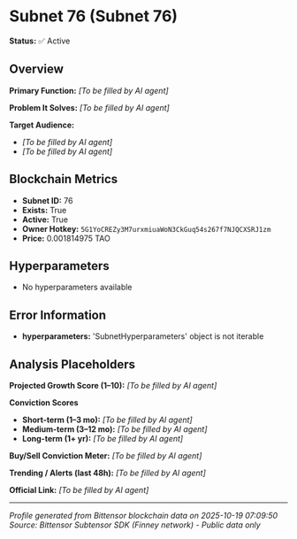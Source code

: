 # Subnet 76 (Subnet 76)

**Status:** ✅ Active

## Overview
**Primary Function:** *[To be filled by AI agent]*

**Problem It Solves:** *[To be filled by AI agent]*

**Target Audience:** 
- *[To be filled by AI agent]*
- *[To be filled by AI agent]*

## Blockchain Metrics
- **Subnet ID:** 76
- **Exists:** True
- **Active:** True
- **Owner Hotkey:** `5G1YoCREZy3M7urxmiuaWoN3CkGuq54s267f7NJQCXSRJ1zm`
- **Price:** 0.001814975 TAO

## Hyperparameters
- No hyperparameters available

## Error Information
- **hyperparameters:** 'SubnetHyperparameters' object is not iterable

## Analysis Placeholders
**Projected Growth Score (1–10):** *[To be filled by AI agent]*

**Conviction Scores**
- **Short-term (1–3 mo):** *[To be filled by AI agent]*
- **Medium-term (3–12 mo):** *[To be filled by AI agent]*
- **Long-term (1+ yr):** *[To be filled by AI agent]*

**Buy/Sell Conviction Meter:** *[To be filled by AI agent]*

**Trending / Alerts (last 48h):** *[To be filled by AI agent]*

**Official Link:** *[To be filled by AI agent]*

---
*Profile generated from Bittensor blockchain data on 2025-10-19 07:09:50*
*Source: Bittensor Subtensor SDK (Finney network) - Public data only*
